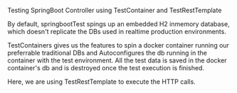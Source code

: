 Testing SpringBoot Controller using TestContainer and TestRestTemplate


By default, springbootTest spings up an embedded H2 inmemory database, which doesn't replicate the DBs used in realtime production environments.

TestContainers gives us the features to spin a docker container running our preferrable traditional DBs and Autoconfigures the db running in the container with the test environment.
All the test data is saved in the docker container's db and is destroyed once the test execution is finished.

Here, we are using TestRestTemplate to execute the HTTP calls.
